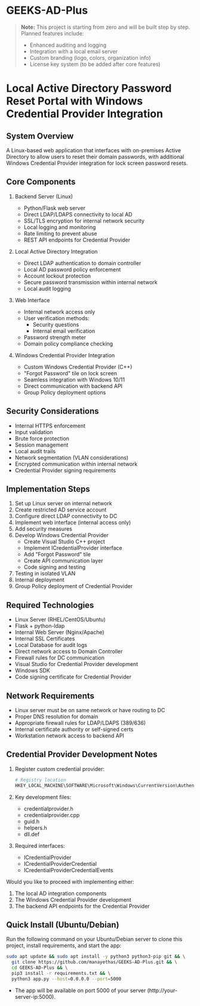 # GEEKS-AD-Plus

> **Note:** This project is starting from zero and will be built step by step. Planned features include:
> - Enhanced auditing and logging
> - Integration with a local email server
> - Custom branding (logo, colors, organization info)
> - License key system (to be added after core features)

# Local Active Directory Password Reset Portal with Windows Credential Provider Integration

## System Overview
A Linux-based web application that interfaces with on-premises Active Directory to allow users to reset their domain passwords, with additional Windows Credential Provider integration for lock screen password resets.

## Core Components

1. Backend Server (Linux)
   - Python/Flask web server
   - Direct LDAP/LDAPS connectivity to local AD
   - SSL/TLS encryption for internal network security
   - Local logging and monitoring
   - Rate limiting to prevent abuse
   - REST API endpoints for Credential Provider

2. Local Active Directory Integration
   - Direct LDAP authentication to domain controller
   - Local AD password policy enforcement
   - Account lockout protection
   - Secure password transmission within internal network
   - Local audit logging

3. Web Interface
   - Internal network access only
   - User verification methods:
     * Security questions
     * Internal email verification
   - Password strength meter
   - Domain policy compliance checking

4. Windows Credential Provider Integration
   - Custom Windows Credential Provider (C++)
   - "Forgot Password" tile on lock screen
   - Seamless integration with Windows 10/11
   - Direct communication with backend API
   - Group Policy deployment options

## Security Considerations
- Internal HTTPS enforcement
- Input validation
- Brute force protection
- Session management
- Local audit trails
- Network segmentation (VLAN considerations)
- Encrypted communication within internal network
- Credential Provider signing requirements

## Implementation Steps
1. Set up Linux server on internal network
2. Create restricted AD service account
3. Configure direct LDAP connectivity to DC
4. Implement web interface (internal access only)
5. Add security measures
6. Develop Windows Credential Provider
   - Create Visual Studio C++ project
   - Implement ICredentialProvider interface
   - Add "Forgot Password" tile
   - Create API communication layer
   - Code signing and testing
7. Testing in isolated VLAN
8. Internal deployment
9. Group Policy deployment of Credential Provider

## Required Technologies
- Linux Server (RHEL/CentOS/Ubuntu)
- Flask + python-ldap
- Internal Web Server (Nginx/Apache)
- Internal SSL Certificates
- Local Database for audit logs
- Direct network access to Domain Controller
- Firewall rules for DC communication
- Visual Studio for Credential Provider development
- Windows SDK
- Code signing certificate for Credential Provider

## Network Requirements
- Linux server must be on same network or have routing to DC
- Proper DNS resolution for domain
- Appropriate firewall rules for LDAP/LDAPS (389/636)
- Internal certificate authority or self-signed certs
- Workstation network access to backend API

## Credential Provider Development Notes
1. Register custom credential provider:
   ```powershell
   # Registry location
   HKEY_LOCAL_MACHINE\SOFTWARE\Microsoft\Windows\CurrentVersion\Authentication\Credential Providers
   ```

2. Key development files:
   - credentialprovider.h
   - credentialprovider.cpp
   - guid.h
   - helpers.h
   - dll.def

3. Required interfaces:
   - ICredentialProvider
   - ICredentialProviderCredential
   - ICredentialProviderCredentialEvents

Would you like to proceed with implementing either:
1. The local AD integration components
2. The Windows Credential Provider development
3. The backend API endpoints for the Credential Provider

## Quick Install (Ubuntu/Debian)

Run the following command on your Ubuntu/Debian server to clone this project, install requirements, and start the app:

```sh
sudo apt update && sudo apt install -y python3 python3-pip git && \
  git clone https://github.com/manayethas/GEEKS-AD-Plus.git && \
  cd GEEKS-AD-Plus && \
  pip3 install -r requirements.txt && \
  python3 app.py --host=0.0.0.0 --port=5000
```

- The app will be available on port 5000 of your server (http://your-server-ip:5000).



